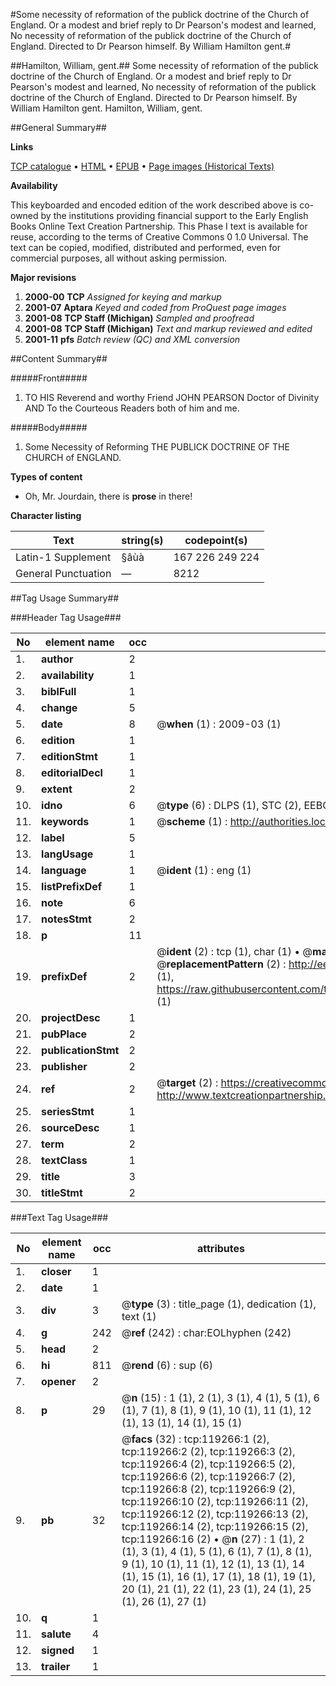 #Some necessity of reformation of the publick doctrine of the Church of England. Or a modest and brief reply to Dr Pearson's modest and learned, No necessity of reformation of the publick doctrine of the Church of England. Directed to Dr Pearson himself. By William Hamilton gent.#

##Hamilton, William, gent.##
Some necessity of reformation of the publick doctrine of the Church of England. Or a modest and brief reply to Dr Pearson's modest and learned, No necessity of reformation of the publick doctrine of the Church of England. Directed to Dr Pearson himself. By William Hamilton gent.
Hamilton, William, gent.

##General Summary##

**Links**

[TCP catalogue](http://www.ota.ox.ac.uk/tcp/)  • 
[HTML](http://tei.it.ox.ac.uk/tcp/Texts-HTML/free/A45/A45377.html)  • 
[EPUB](http://tei.it.ox.ac.uk/tcp/Texts-EPUB/free/A45/A45377.epub) • 
[Page images (Historical Texts)](https://data.historicaltexts.jisc.ac.uk/view?pubId=eebo-99866976e&pageId=eebo-99866976e-119266-1)

**Availability**

This keyboarded and encoded edition of the
	       work described above is co-owned by the institutions
	       providing financial support to the Early English Books
	       Online Text Creation Partnership. This Phase I text is
	       available for reuse, according to the terms of Creative
	       Commons 0 1.0 Universal. The text can be copied,
	       modified, distributed and performed, even for
	       commercial purposes, all without asking permission.

**Major revisions**

1. __2000-00__ __TCP__ *Assigned for keying and markup*
1. __2001-07__ __Aptara__ *Keyed and coded from ProQuest page images*
1. __2001-08__ __TCP Staff (Michigan)__ *Sampled and proofread*
1. __2001-08__ __TCP Staff (Michigan)__ *Text and markup reviewed and edited*
1. __2001-11__ __pfs__ *Batch review (QC) and XML conversion*

##Content Summary##

#####Front#####

1. TO HIS
Reverend and worthy Friend
JOHN PEARSON
Doctor of Divinity
AND
To the Courteous Readers
both of him and me.

#####Body#####

1. Some Necessity of Reforming
THE
PUBLICK DOCTRINE
OF THE
CHURCH of ENGLAND.

**Types of content**

  * Oh, Mr. Jourdain, there is **prose** in there!

**Character listing**


|Text|string(s)|codepoint(s)|
|---|---|---|
|Latin-1 Supplement|§âùà|167 226 249 224|
|General Punctuation|—|8212|

##Tag Usage Summary##

###Header Tag Usage###

|No|element name|occ|attributes|
|---|---|---|---|
|1.|__author__|2||
|2.|__availability__|1||
|3.|__biblFull__|1||
|4.|__change__|5||
|5.|__date__|8| @__when__ (1) : 2009-03 (1)|
|6.|__edition__|1||
|7.|__editionStmt__|1||
|8.|__editorialDecl__|1||
|9.|__extent__|2||
|10.|__idno__|6| @__type__ (6) : DLPS (1), STC (2), EEBO-CITATION (1), PROQUEST (1), VID (1)|
|11.|__keywords__|1| @__scheme__ (1) : http://authorities.loc.gov/ (1)|
|12.|__label__|5||
|13.|__langUsage__|1||
|14.|__language__|1| @__ident__ (1) : eng (1)|
|15.|__listPrefixDef__|1||
|16.|__note__|6||
|17.|__notesStmt__|2||
|18.|__p__|11||
|19.|__prefixDef__|2| @__ident__ (2) : tcp (1), char (1)  •  @__matchPattern__ (2) : ([0-9\-]+):([0-9IVX]+) (1), (.+) (1)  •  @__replacementPattern__ (2) : http://eebo.chadwyck.com/downloadtiff?vid=$1&page=$2 (1), https://raw.githubusercontent.com/textcreationpartnership/Texts/master/tcpchars.xml#$1 (1)|
|20.|__projectDesc__|1||
|21.|__pubPlace__|2||
|22.|__publicationStmt__|2||
|23.|__publisher__|2||
|24.|__ref__|2| @__target__ (2) : https://creativecommons.org/publicdomain/zero/1.0/ (1), http://www.textcreationpartnership.org/docs/. (1)|
|25.|__seriesStmt__|1||
|26.|__sourceDesc__|1||
|27.|__term__|2||
|28.|__textClass__|1||
|29.|__title__|3||
|30.|__titleStmt__|2||


###Text Tag Usage###

|No|element name|occ|attributes|
|---|---|---|---|
|1.|__closer__|1||
|2.|__date__|1||
|3.|__div__|3| @__type__ (3) : title_page (1), dedication (1), text (1)|
|4.|__g__|242| @__ref__ (242) : char:EOLhyphen (242)|
|5.|__head__|2||
|6.|__hi__|811| @__rend__ (6) : sup (6)|
|7.|__opener__|2||
|8.|__p__|29| @__n__ (15) : 1 (1), 2 (1), 3 (1), 4 (1), 5 (1), 6 (1), 7 (1), 8 (1), 9 (1), 10 (1), 11 (1), 12 (1), 13 (1), 14 (1), 15 (1)|
|9.|__pb__|32| @__facs__ (32) : tcp:119266:1 (2), tcp:119266:2 (2), tcp:119266:3 (2), tcp:119266:4 (2), tcp:119266:5 (2), tcp:119266:6 (2), tcp:119266:7 (2), tcp:119266:8 (2), tcp:119266:9 (2), tcp:119266:10 (2), tcp:119266:11 (2), tcp:119266:12 (2), tcp:119266:13 (2), tcp:119266:14 (2), tcp:119266:15 (2), tcp:119266:16 (2)  •  @__n__ (27) : 1 (1), 2 (1), 3 (1), 4 (1), 5 (1), 6 (1), 7 (1), 8 (1), 9 (1), 10 (1), 11 (1), 12 (1), 13 (1), 14 (1), 15 (1), 16 (1), 17 (1), 18 (1), 19 (1), 20 (1), 21 (1), 22 (1), 23 (1), 24 (1), 25 (1), 26 (1), 27 (1)|
|10.|__q__|1||
|11.|__salute__|4||
|12.|__signed__|1||
|13.|__trailer__|1||
